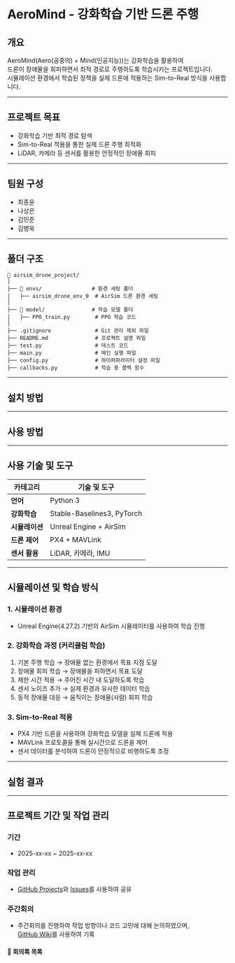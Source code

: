# AeroMind - 강화학습 기반 드론 주행

## 개요
AeroMind(Aero(공중의) + Mind(인공지능))는 강화학습을 활용하여  
드론이 장애물을 회피하면서 최적 경로로 주행하도록 학습시키는 프로젝트입니다.  
시뮬레이션 환경에서 학습된 정책을 실제 드론에 적용하는 Sim-to-Real 방식을 사용합니다.  

---

## 프로젝트 목표
- 강화학습 기반 최적 경로 탐색
- Sim-to-Real 적용을 통한 실제 드론 주행 최적화  
- LiDAR, 카메라 등 센서를 활용한 안정적인 장애물 회피  

---

## 팀원 구성
- 최종윤  
- 나상은  
- 김민준
- 김병욱

---

## 폴더 구조 
```
📂 airsim_drone_project/
│  
├── 📂 envs/                # 환경 세팅 폴더  
│   ├── airsim_drone_env_0  # AirSim 드론 환경 세팅
│  
├── 📂 model/               # 학습 모델 폴더  
│   ├── PPO_train.py        # PPO 학습 코드  
│  
├── .gitignore              # Git 관리 제외 파일  
├── README.md               # 프로젝트 설명 파일  
├── test.py                 # 테스트 코드  
├── main.py                 # 메인 실행 파일  
├── config.py               # 하이퍼파라미터 설정 파일  
├── callbacks.py            # 학습 중 콜백 함수 

```
---

## 설치 방법

---

## 사용 방법

---

## 사용 기술 및 도구
| 카테고리 | 기술 및 도구 |
|----------|-------------|
| **언어** | Python 3 |
| **강화학습** | Stable-Baselines3, PyTorch |
| **시뮬레이션** | Unreal Engine + AirSim |
| **드론 제어** | PX4 + MAVLink |
| **센서 활용** | LiDAR, 카메라, IMU |

---

## 시뮬레이션 및 학습 방식
### **1️. 시뮬레이션 환경**
- Unreal Engine(4.27.2) 기반의 AirSim 시뮬레이터를 사용하여 학습 진행  

### **2️. 강화학습 과정 (커리큘럼 학습)**
1. 기본 주행 학습 → 장애물 없는 환경에서 목표 지점 도달  
2. 장애물 회피 학습 → 장애물을 피하면서 목표 도달  
3. 제한 시간 적용 → 주어진 시간 내 도달하도록 학습  
4. 센서 노이즈 추가 → 실제 환경과 유사한 데이터 학습  
5. 동적 장애물 대응 → 움직이는 장애물(사람) 회피 학습  

### **3️. Sim-to-Real 적용**
- PX4 기반 드론을 사용하여 강화학습 모델을 실제 드론에 적용 
- MAVLink 프로토콜을 통해 실시간으로 드론을 제어
- 센서 데이터를 분석하여 드론이 안정적으로 비행하도록 조정


---

## 실험 결과

---

## 프로젝트 기간 및 작업 관리 

### 기간  
- 2025-xx-xx ~ 2025-xx-xx

### 작업 관리  
- [GitHub Projects](#)와 [Issues](#)를 사용하여 공유

### 주간회의  
- 주간회의를 진행하여 작업 방향이나 코드 고민에 대해 논의하였으며,  
[GitHub Wiki](#)를 사용하여 기록

#### 🔗 회의록 목록  
